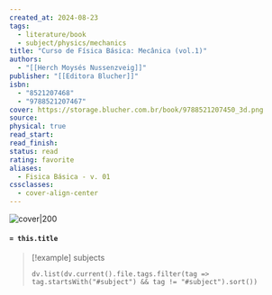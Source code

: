 ```yaml
---
created_at: 2024-08-23
tags:
  - literature/book
  - subject/physics/mechanics
title: "Curso de Física Básica: Mecânica (vol.1)"
authors:
  - "[[Herch Moysés Nussenzveig]]"
publisher: "[[Editora Blucher]]"
isbn:
  - "8521207468"
  - "9788521207467"
cover: https://storage.blucher.com.br/book/9788521207450_3d.png
source: 
physical: true
read_start: 
read_finish: 
status: read
rating: favorite
aliases:
  - Fisica Básica - v. 01
cssclasses:
  - cover-align-center
---
```


![cover|200](https://storage.blucher.com.br/book/9788521207450_3d.png)

#### `= this.title`

> [!example] subjects
> ```dataviewjs
> dv.list(dv.current().file.tags.filter(tag => tag.startsWith("#subject") && tag != "#subject").sort())
> ```
 